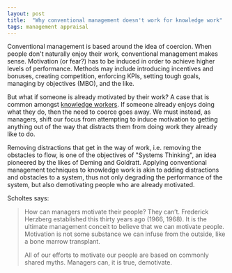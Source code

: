 ```yaml
---
layout: post
title:  "Why conventional management doesn't work for knowledge work"
tags: management appraisal
---
```

Conventional management is based around the idea of coercion.
When people don't naturally enjoy their work,
conventional management makes sense.
Motivation (or fear?) has to be induced in order to achieve
higher levels of performance.
Methods may include introducing incentives and bonuses, creating competition, 
enforcing KPIs, setting tough goals, managing by objectives (MBO),
and the like.

But what if someone is already motivated by their work?
A case that is common amongst [knowledge workers](https://en.wikipedia.org/wiki/Knowledge_worker). 
If someone already enjoys doing what they do,
then the need to coerce goes away.
We must instead, as managers, shift our focus
from attempting to induce motivation to getting anything out of the
way that distracts them from doing 
work they already like to do.

Removing distractions that get in the way of work,
i.e. removing the obstacles to flow, 
is one of the objectives of "Systems Thinking",
an idea pioneered by the likes of Deming and Goldratt.
Applying conventional management techniques to
knowledge work is akin to adding distractions and obstacles
to a system, thus not only degrading the performance of the system,
but also demotivating people who are already motivated.

Scholtes says:

> How can managers motivate their people? They can’t. Frederick Herzberg established this thirty years ago (1966, 1968). It is the ultimate management conceit to believe that we can motivate people. Motivation is not some substance we can infuse from the outside, like a bone marrow transplant.
>
> All of our efforts to motivate our people are based on commonly shared myths. Managers can, it is true, demotivate.
